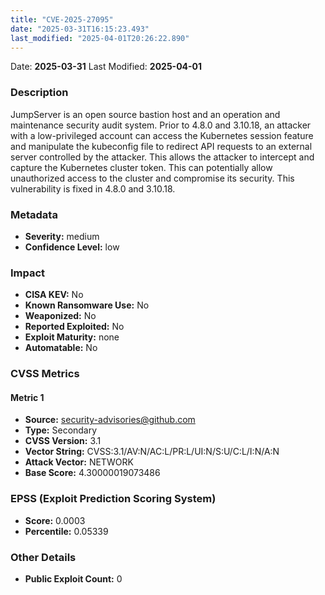 ```yaml
---
title: "CVE-2025-27095"
date: "2025-03-31T16:15:23.493"
last_modified: "2025-04-01T20:26:22.890"
---
```


Date: **2025-03-31** Last Modified: **2025-04-01**

### Description  
JumpServer is an open source bastion host and an operation and maintenance security audit system. Prior to 4.8.0 and 3.10.18, an attacker with a low-privileged account can access the Kubernetes session feature and manipulate the kubeconfig file to redirect API requests to an external server controlled by the attacker. This allows the attacker to intercept and capture the Kubernetes cluster token. This can potentially allow unauthorized access to the cluster and compromise its security. This vulnerability is fixed in 4.8.0 and 3.10.18.

### Metadata  
- **Severity:** medium
- **Confidence Level:** low

### Impact  
- **CISA KEV:** No
- **Known Ransomware Use:** No
- **Weaponized:** No
- **Reported Exploited:** No
- **Exploit Maturity:** none
- **Automatable:** No

### CVSS Metrics  

#### Metric 1
- **Source:** security-advisories@github.com
- **Type:** Secondary
- **CVSS Version:** 3.1
- **Vector String:** CVSS:3.1/AV:N/AC:L/PR:L/UI:N/S:U/C:L/I:N/A:N
- **Attack Vector:** NETWORK
- **Base Score:** 4.30000019073486


### EPSS (Exploit Prediction Scoring System)  
- **Score:** 0.0003
- **Percentile:** 0.05339

### Other Details  
- **Public Exploit Count:** 0
